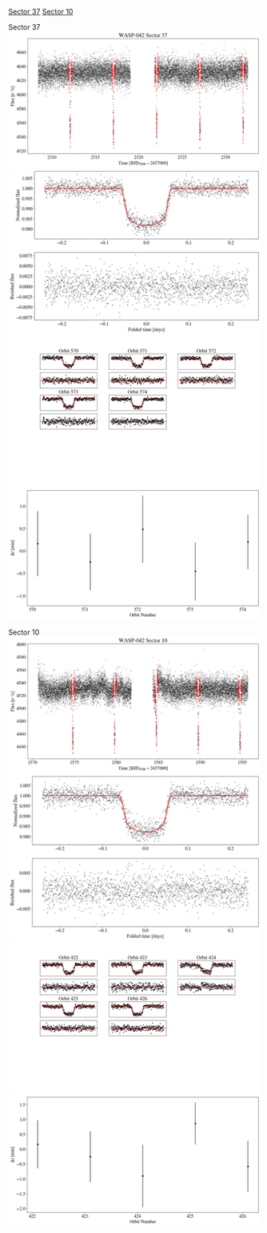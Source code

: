 [Sector 37](#sector37)
[Sector 10](#sector10)

<a name = "sector37"></a>
Sector 37
![alt text](/tt/WASP-042_Sector_37/WASP-042_Sector_37_a_TimeSeries.png)
![alt text](/tt/WASP-042_Sector_37/WASP-042_Sector_37_b_FoldedLightCurve.png)
![alt text](/tt/WASP-042_Sector_37/WASP-042_Sector_37_b_IndividualTransitsWithFit.png)
![alt text](/tt/WASP-042_Sector_37/WASP-042_Sector_37_c_TimingResiduals.png)

<a name = "sector10"></a>
Sector 10
![alt text](/tt/WASP-042_Sector_10/WASP-042_Sector_10_a_TimeSeries.png)
![alt text](/tt/WASP-042_Sector_10/WASP-042_Sector_10_b_FoldedLightCurve.png)
![alt text](/tt/WASP-042_Sector_10/WASP-042_Sector_10_b_IndividualTransitsWithFit.png)
![alt text](/tt/WASP-042_Sector_10/WASP-042_Sector_10_c_TimingResiduals.png)

